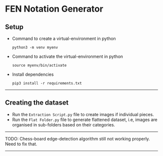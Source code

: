 # FEN Notation Generator
## Setup
- Command to create a virtual-environment in python

      python3 -m venv myenv
- Command to activate the virtual-environment in python

      source myenv/bin/activate
- Install dependencies

      pip3 install -r requirements.txt
***
## Creating the dataset
- Run the `Extraction Script.py` file to create images if individual pieces.
- Run the `Flat Folder.py` file to generate flattened dataset, i.e, images are organised in sub-folders based on their categories.
***
TODO: Chess-board edge-detection algorithm still not working properly. Need to fix that.
***
